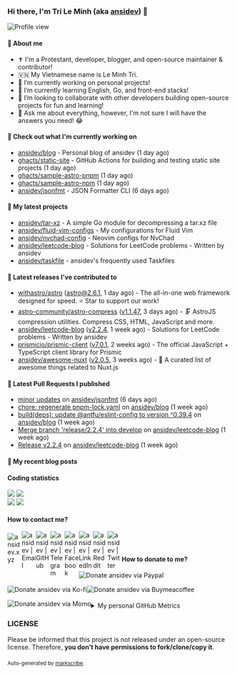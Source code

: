 ### Hi there, I'm Tri Le Minh (aka [ansidev][website]) 👋

<img src="https://komarev.com/ghpvc/?username=ansidev" alt="Profile view" />

#### 📕 About me

- ✝️ I'm a Protestant, developer, blogger, and open-source maintainer & contributor!
- 🇻🇳 My Vietnamese name is Le Minh Tri.
- 🔭 I’m currently working on personal projects!
- 🌱 I’m currently learning English, Go, and front-end stacks!
- 👯 I’m looking to collaborate with other developers building open-source projects for fun and learning!
- 💬 Ask me about everything, however, I'm not sure I will have the answers you need! 😂

#### 👷 Check out what I'm currently working on

- [ansidev/blog](https://github.com/ansidev/blog) - Personal blog of ansidev (1 day ago)
- [ghacts/static-site](https://github.com/ghacts/static-site) - GitHub Actions for building and testing static site projects (1 day ago)
- [ghacts/sample-astro-pnpm](https://github.com/ghacts/sample-astro-pnpm) (1 day ago)
- [ghacts/sample-astro-npm](https://github.com/ghacts/sample-astro-npm) (1 day ago)
- [ansidev/jsonfmt](https://github.com/ansidev/jsonfmt) - JSON Formatter CLI (6 days ago)

#### 🌱 My latest projects

- [ansidev/tar-xz](https://github.com/ansidev/tar-xz) - A simple Go module for decompressing a tar.xz file
- [ansidev/fluid-vim-configs](https://github.com/ansidev/fluid-vim-configs) - My configurations for Fluid Vim
- [ansidev/nvchad-config](https://github.com/ansidev/nvchad-config) - Neovim configs for NvChad
- [ansidev/leetcode-blog](https://github.com/ansidev/leetcode-blog) - Solutions for LeetCode problems - Written by ansidev
- [ansidev/taskfile](https://github.com/ansidev/taskfile) - ansidev's frequently used Taskfiles

#### 🔭 Latest releases I've contributed to

- [withastro/astro](https://github.com/withastro/astro) ([astro@2.6.1](https://github.com/withastro/astro/releases/tag/astro%402.6.1), 1 day ago) - The all-in-one web framework designed for speed. ⭐️ Star to support our work!
- [astro-community/astro-compress](https://github.com/astro-community/astro-compress) ([v1.1.47](https://github.com/astro-community/astro-compress/releases/tag/v1.1.47), 3 days ago) - 🗜️ AstroJS compression utilities. Compress CSS, HTML, JavaScript and more.
- [ansidev/leetcode-blog](https://github.com/ansidev/leetcode-blog) ([v2.2.4](https://github.com/ansidev/leetcode-blog/releases/tag/v2.2.4), 1 week ago) - Solutions for LeetCode problems - Written by ansidev
- [prismicio/prismic-client](https://github.com/prismicio/prismic-client) ([v7.0.1](https://github.com/prismicio/prismic-client/releases/tag/v7.0.1), 2 weeks ago) - The official JavaScript + TypeScript client library for Prismic
- [ansidev/awesome-nuxt](https://github.com/ansidev/awesome-nuxt) ([v2.0.5](https://github.com/ansidev/awesome-nuxt/releases/tag/v2.0.5), 3 weeks ago) - 🎉 A curated list of awesome things related to Nuxt.js

#### 🔨 Latest Pull Requests I published

- [minor updates](https://github.com/ansidev/jsonfmt/pull/2) on [ansidev/jsonfmt](https://github.com/ansidev/jsonfmt) (6 days ago)
- [chore: regenerate pnpm-lock.yaml](https://github.com/ansidev/blog/pull/478) on [ansidev/blog](https://github.com/ansidev/blog) (1 week ago)
- [build(deps): update @antfu/eslint-config to version ^0.39.4](https://github.com/ansidev/blog/pull/477) on [ansidev/blog](https://github.com/ansidev/blog) (1 week ago)
- [Merge branch 'release/2.2.4' into develop](https://github.com/ansidev/leetcode-blog/pull/123) on [ansidev/leetcode-blog](https://github.com/ansidev/leetcode-blog) (1 week ago)
- [Release v2.2.4](https://github.com/ansidev/leetcode-blog/pull/122) on [ansidev/leetcode-blog](https://github.com/ansidev/leetcode-blog) (1 week ago)

#### 📜 My recent blog posts

<!-- BLOG-POST-LIST:START --><!-- BLOG-POST-LIST:END -->

#### Coding statistics

<img
  src="https://github-profile-summary-cards.vercel.app/api/cards/stats?username=ansidev&theme=github_dark"
  style="display: inline; width: 320px;"
/>
<img
  src="https://github-profile-summary-cards.vercel.app/api/cards/productive-time?username=ansidev&theme=github_dark&utcOffset=7"
  style="display: inline; width: 320px;"
/>
<br />
<img
  src="https://github-profile-summary-cards.vercel.app/api/cards/repos-per-language?username=ansidev&theme=github_dark"
  style="display: inline; width: 320px;"
/>
<img
  src="https://github-profile-summary-cards.vercel.app/api/cards/most-commit-language?username=ansidev&theme=github_dark"
  style="display: inline; width: 320px;"
/>

#### How to contact me?

[<img align="left" width="32px" src="https://ansidev.xyz/pwa-192x192.png"                alt="ansidev.xyz" style="padding-top: 4px;" />][website]
<a href="mailto:ansidev@gmail.com">
 <img align="left" width="32px" src="https://img.icons8.com/fluency/32/gmail-new.png"    alt="ansidev | Email" />
</a>
[<img align="left" width="32px" src="https://img.icons8.com/fluency/32/github.png"       alt="ansidev | GitHub" />][github]
[<img align="left" width="32px" src="https://img.icons8.com/fluency/32/telegram-app.svg" alt="ansidev | Telegram" />][telegram]
[<img align="left" width="32px" src="https://img.icons8.com/fluency/32/facebook.svg"     alt="ansidev | Facebook" />][facebook]
[<img align="left" width="32px" src="https://img.icons8.com/fluency/32/linkedin.svg"     alt="ansidev | LinkedIn" />][linkedin]
[<img align="left" width="32px" src="https://img.icons8.com/fluency/32/reddit.svg"       alt="ansidev | Reddit" />][reddit]
[<img align="left" width="32px" src="https://img.icons8.com/fluency/32/twitter.svg"      alt="ansidev | Twitter" />][twitter]

<br/>
<br/>

#### How to donate to me?

[<img align="left" height="32px" src="https://www.paypalobjects.com/paypal-ui/logos/svg/paypal-color.svg"  alt="Donate ansidev via Paypal" />][paypal]
[<img align="left" height="32px" src="https://storage.ko-fi.com/cdn/brandasset/kofi_bg_tag_white.png"      alt="Donate ansidev via  Ko-fi" />][kofi]
[<img align="left" height="32px" src="https://cdn.buymeacoffee.com/buttons/v2/default-yellow.png"          alt="Donate ansidev via Buymeacoffee" />][buymeacoffee]
[<img align="left" height="32px" src="https://ansidev.xyz/imgs/momo_icon_rectangle_pinkbg_RGB.png"         alt="Donate ansidev via Momo" />][momo]

<br/>
<br/>

[website]: https://ansidev.xyz/?utm_source=github&utm_medium=readme
[email]: ansidev@gmail.com
[github]: https://github.com/ansidev
[facebook]: https://facebook.com/leminhtri.py
[telegram]: https://t.me/ansidev
[twitter]: https://twitter.com/ansidev
[linkedin]: https://linkedin.com/in/tri-le-minh-1b05bb51/
[reddit]: https://reddit.com/u/ansidev
[paypal]: https://paypal.me/ansidev
[kofi]: https://ko-fi.com/ansidev
[buymeacoffee]: https://buymeacoffee.com/ansidev
[momo]: https://me.momo.vn/ansidev

<br/>
<br/>

<details>
  <summary>My personal GitHub Metrics</summary>
  <br/>
  <img src="./github_metrics_01.svg" />
  <img src="./github_metrics_02.svg" />
</details>

### LICENSE

Please be informed that this project is not released under an open-source license. Therefore, **you don't have permissions to fork/clone/copy it**.

<sub>Auto-generated by [markscribe](https://github.com/muesli/markscribe).</sub>
